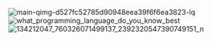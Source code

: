 ![main-qimg-d527fc52785d90948eea39f6f6ea3823-lq](https://user-images.githubusercontent.com/86332370/170611102-4a15a8ad-ba1f-48bd-85f7-3bd56e74a66a.jpg)
![what_programming_language_do_you_know_best](https://user-images.githubusercontent.com/86332370/170534073-af86a3bc-524b-47d5-8eef-aba198e0906a.jpg)
![134212047_760326071499137_2392320547390749151_n](https://user-images.githubusercontent.com/86332370/170611018-16693529-3cbd-49db-b75b-45d4d089babd.jpg)

